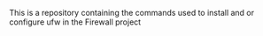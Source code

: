 This is a repository containing the commands 
used to install and or configure
ufw in the Firewall project
